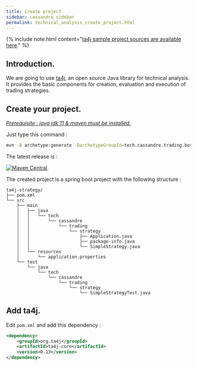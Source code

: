 ```yaml
---
title: Create project
sidebar: cassandre_sidebar
permalink: technical_analysis_create_project.html
---
```


{% include note.html content="[ta4j sample project sources are available here](https://github.com/cassandre-tech/cassandre-trading-bot/tree/development/trading-bot-strategies/technical_analysis/ta4j-strategy)." %}

## Introduction.

We are going to use [ta4j](https://ta4j.github.io/ta4j-wiki/), an open source Java library for technical analysis. It provides the basic components for creation, evaluation and execution of trading strategies.

## Create your project.

*[Prerequisite : java jdk 11 & maven must be installed.](how_to_install_development_tools)*

Just type this command :
```sh
mvn -B archetype:generate -DarchetypeGroupId=tech.cassandre.trading.bot -DarchetypeArtifactId=cassandre-trading-bot-spring-boot-starter-archetype -DarchetypeVersion=1.0.0 -DgroupId=tech.cassandre.trading.strategy -DartifactId=ta4j-strategy -Dversion=1.0-SNAPSHOT -Dpackage=tech.cassandre.trading.strategy
```

The latest release is :

[![Maven Central](https://img.shields.io/maven-central/v/tech.cassandre.trading.bot/cassandre-trading-bot-spring-boot-starter.svg?label=Maven%20Central)](https://search.maven.org/search?q=g:%22tech.cassandre.trading.bot%22%20AND%20a:%22cassandre-trading-bot-spring-boot-starter%22).

The created project is a spring boot project with the following structure : 
```
ta4j-strategy/
├── pom.xml
└── src
    ├── main
    │   ├── java
    │   │   └── tech
    │   │       └── cassandre
    │   │           └── trading
    │   │               └── strategy
    │   │                   ├── Application.java
    │   │                   ├── package-info.java
    │   │                   └── SimpleStrategy.java
    │   └── resources
    │       └── application.properties
    └── test
        └── java
            └── tech
                └── cassandre
                    └── trading
                        └── strategy
                            └── SimpleStrategyTest.java
```

## Add ta4j.

Edit `pom.xml` and add this dependency : 

```xml
<dependency>
    <groupId>org.ta4j</groupId>
    <artifactId>ta4j-core</artifactId>
    <version>0.13</version>
</dependency>
```


